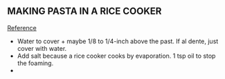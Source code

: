 ## MAKING PASTA IN A RICE COOKER
[Reference](https://bakeatmidnite.com/making-pasta-in-rice-cooker/)

- Water to cover + maybe 1/8 to 1/4-inch above the past. If al dente, just cover with water.
- Add salt because a rice cooker cooks by evaporation. 1 tsp oil to stop the foaming.
-
